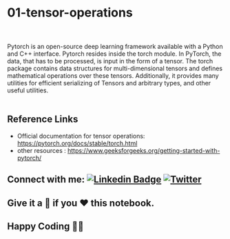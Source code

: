 # 01-tensor-operations
<br>
<br>
Pytorch is an open-source deep learning framework available with a Python and C++ interface. Pytorch resides inside the torch module. In PyTorch, the data, that has to be processed, is input in the form of a tensor. The torch package contains data structures for multi-dimensional tensors and defines mathematical operations over these tensors. Additionally, it provides many utilities for efficient serializing of Tensors and arbitrary types, and other useful utilities.


<br>
<br>

## Reference Links
* Official documentation for tensor operations: https://pytorch.org/docs/stable/torch.html
* other resources : https://www.geeksforgeeks.org/getting-started-with-pytorch/

## Connect with me:  [![Linkedin Badge](https://img.shields.io/badge/-LinkedIn-blue?style=flat-square&logo=Linkedin&logoColor=white&link=https://www.linkedin.com/in/poulami-paul-69a988220/)](https://www.linkedin.com/in/poulami-paul-69a988220/) [![Twitter](https://img.shields.io/badge/Twitter-1DA1F2?style=flat-square&logo=twitter&logoColor=white)](https://twitter.com/_Lustre_1_) 

## Give it a 🌟 if you ❤ this notebook.

## Happy Coding 👨‍💻
